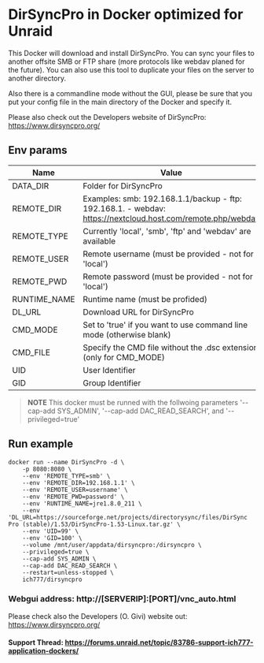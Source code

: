 # DirSyncPro in Docker optimized for Unraid
This Docker will download and install DirSyncPro. You can sync your files to another offsite SMB or FTP share (more protocols like webdav planed for the future).
You can also use this tool to duplicate your files on the server to another directory.

Also there is a commandline mode without the GUI, please be sure that you put your config file in the main directory of the Docker and specify it.

Please also check out the Developers website of DirSyncPro: https://www.dirsyncpro.org/


## Env params
| Name | Value | Example |
| --- | --- | --- |
| DATA_DIR | Folder for DirSyncPro | /dirsyncpro |
| REMOTE_DIR| Examples: smb: 192.168.1.1/backup - ftp: 192.168.1. - webdav: https://nextcloud.host.com/remote.php/webdav | 192.168.1.1 |
| REMOTE_TYPE | Currently 'local', 'smb', 'ftp' and 'webdav' are available | local |
| REMOTE_USER | Remote username (must be provided - not for 'local') | username |
| REMOTE_PWD | Remote password (must be provided - not for 'local') | password |
| RUNTIME_NAME | Runtime name (must be profided) | jre1.8.0_211 |
| DL_URL | Download URL for DirSyncPro | https://sourceforge.net/projects/directorysync/files... |
| CMD_MODE | Set to 'true' if you want to use command line mode (otherwise blank) | |
| CMD_FILE | Specify the CMD file without the .dsc extension (only for CMD_MODE) | |
| UID | User Identifier | 99 |
| GID | Group Identifier | 100 |


>**NOTE** This docker must be runned with the follwoing parameters '--cap-add SYS_ADMIN', '--cap-add DAC_READ_SEARCH', and '--privileged=true'

## Run example
```
docker run --name DirSyncPro -d \
    -p 8080:8080 \
    --env 'REMOTE_TYPE=smb' \
    --env 'REMOTE_DIR=192.168.1.1' \
    --env 'REMOTE_USER=username' \
    --env 'REMOTE_PWD=password' \
    --env 'RUNTIME_NAME=jre1.8.0_211 \
    --env 'DL_URL=https://sourceforge.net/projects/directorysync/files/DirSync Pro (stable)/1.53/DirSyncPro-1.53-Linux.tar.gz' \
    --env 'UID=99' \
    --env 'GID=100' \
    --volume /mnt/user/appdata/dirsyncpro:/dirsyncpro \
    --privileged=true \
    --cap-add SYS_ADMIN \
    --cap-add DAC_READ_SEARCH \
    --restart=unless-stopped \
    ich777/dirsyncpro
```
### Webgui address: http://[SERVERIP]:[PORT]/vnc_auto.html


Please check also the Developers (O. Givi) website out: https://www.dirsyncpro.org/


#### Support Thread: https://forums.unraid.net/topic/83786-support-ich777-application-dockers/